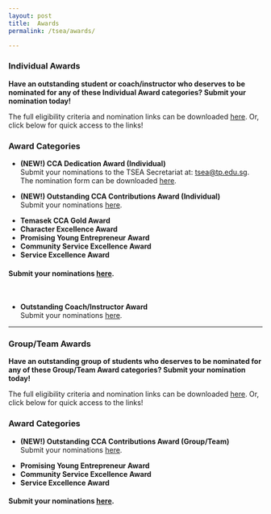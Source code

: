 ```yaml
---
layout: post
title:  Awards
permalink: /tsea/awards/

---
```


### Individual Awards

<b>Have an outstanding student or coach/instructor who deserves to be nominated for any of these Individual Award categories? Submit your nomination today!</b>

The full eligibility criteria and nomination links can be downloaded <a href="./images/TSEA2021-Individual Awards(1).pdf" download>here</a>. Or, click below for quick access to the links!

<h3>Award Categories</h3>

<p>
  <ul>
    <li><b>(NEW!) CCA Dedication Award (Individual)</b></li>
    Submit your nominations to the TSEA Secretariat at: <a href="mailto:tsea@tp.edu.sg">tsea@tp.edu.sg</a>. 
    The nomination form can be downloaded <a href="./images/TSEA2021-CCADedication(Individual)NominationForm.xlsx" download>here</a>.<br>
  </ul>
  <ul>
    <li><b>(NEW!) Outstanding CCA Contributions Award (Individual)</b></li>
  Submit your nominations <a href="https://form.gov.sg/#!/60828a0317dde80011316ad5">here</a>.<br>
  </ul>
  <ul>
    <li><b>Temasek CCA Gold Award</b></li>
    <li><b>Character Excellence Award</b></li>
    <li><b>Promising Young Entrepreneur Award</b></li>
    <li><b>Community Service Excellence Award</b></li>
    <li><b>Service Excellence Award</b></li>
</ul>
</p>
<p>
<h4>Submit your nominations <a href="https://form.gov.sg/#!/60828a4e0f169a0011a684ae">here</a>.</h4><br>
  <ul>
  <li><b>Outstanding Coach/Instructor Award</b></li>
    Submit your nominations <a href="https://form.gov.sg/#!/60828a7afecb390011501f2b">here</a>.<br>
  </ul>
</p>

---

### Group/Team Awards

<b>Have an outstanding group of students who deserves to be nominated for any of these Group/Team Award categories? Submit your nomination today!</b>

The full eligibility criteria and nomination links can be downloaded <a href="./images/TSEA2021-Group-TeamAwardsInfo.pdf" download>here</a>. Or, click below for quick access to the links!

<h3>Award Categories</h3>

<p>
  <ul>
    <li><b>(NEW!) Outstanding CCA Contributions Award (Group/Team)</b></li>
 Submit your nominations <a href="https://form.gov.sg/#!/6082a495fad0230011d22a55">here</a>.<br>
   </ul>
</p>
<p>
  <ul>
    <li><b>Promising Young Entrepreneur Award</b></li>
    <li><b>Community Service Excellence Award</b></li>
    <li><b>Service Excellence Award</b></li>
</ul>
</p>
<h4>Submit your nominations <a href="https://form.gov.sg/#!/60828a260f169a0011a6848f">here</a>.</h4>
